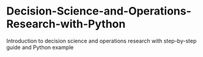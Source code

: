 # Decision-Science-and-Operations-Research-with-Python
Introduction to decision science and operations research with step-by-step guide and Python example 
